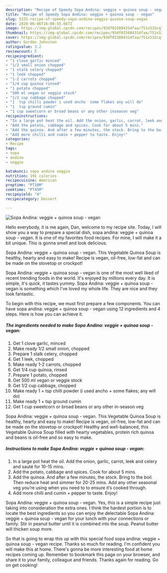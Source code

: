 ```yaml
---
description: "Recipe of Speedy Sopa Andina: veggie + quinoa soup - vegan"
title: "Recipe of Speedy Sopa Andina: veggie + quinoa soup - vegan"
slug: 5331-recipe-of-speedy-sopa-andina-veggie-quinoa-soup-vegan
date: 2020-06-06T16:08:55.667Z
image: https://img-global.cpcdn.com/recipes/93df015804314faa/751x532cq70/sopa-andina-veggie-quinoa-soup-vegan-recipe-main-photo.jpg
thumbnail: https://img-global.cpcdn.com/recipes/93df015804314faa/751x532cq70/sopa-andina-veggie-quinoa-soup-vegan-recipe-main-photo.jpg
cover: https://img-global.cpcdn.com/recipes/93df015804314faa/751x532cq70/sopa-andina-veggie-quinoa-soup-vegan-recipe-main-photo.jpg
author: Gordon Johnston
ratingvalue: 3.2
reviewcount: 5
recipeingredient:
- "1 clove garlic minced"
- "1/2 small onion chopped"
- "1 stalk celery chopped"
- "1 leek chopped"
- "1-2 carrots chopped"
- "1/4 cup quinoa rinsed"
- "1 potato chopped"
- "500 ml vegan or veggie stock"
- "1/2 cup cabbage chopped"
- "1  tsp chilli powder i used ancho  some flakes any will do"
- "1  tsp ground cumin"
- "1 cup sweetcorn or broad beans or any other inseason veg"
recipeinstructions:
- "In a large pot heat the oil. Add the onion, garlic, carrot, leek and celery and sauté for 10-15 mins."
- "Add the potato, cabbage and spices. Cook for about 5 mins."
- "Add the quinoa. And after a few minutes, the stock. Bring to the boil. Then reduce heat and simmer for 20-25 mins. Add any other seasonal veg you’re using when you need to to ensure it’s cooked through."
- "Add more chilli and cumin + pepper to taste. Enjoy!"
categories:
- Recipe
tags:
- sopa
- andina
- veggie

katakunci: sopa andina veggie 
nutrition: 191 calories
recipecuisine: American
preptime: "PT10M"
cooktime: "PT45M"
recipeyield: "4"
recipecategory: Dessert

---
```



![Sopa Andina: veggie + quinoa soup - vegan](https://img-global.cpcdn.com/recipes/93df015804314faa/751x532cq70/sopa-andina-veggie-quinoa-soup-vegan-recipe-main-photo.jpg)

Hello everybody, it is me again, Dan, welcome to my recipe site. Today, I will show you a way to prepare a special dish, sopa andina: veggie + quinoa soup - vegan. It is one of my favorites food recipes. For mine, I will make it a bit unique. This is gonna smell and look delicious.

Sopa Andina: veggie + quinoa soup - vegan. This Vegetable Quinoa Soup is healthy, hearty and easy to make! Recipe is vegan, oil-free, low-fat and can be made on the stovetop or crockpot!

Sopa Andina: veggie + quinoa soup - vegan is one of the most well liked of recent trending foods in the world. It's enjoyed by millions every day. It is simple, it's quick, it tastes yummy. Sopa Andina: veggie + quinoa soup - vegan is something which I've loved my whole life. They are nice and they look fantastic.


To begin with this recipe, we must first prepare a few components. You can have sopa andina: veggie + quinoa soup - vegan using 12 ingredients and 4 steps. Here is how you can achieve it.

<!--inarticleads1-->

##### The ingredients needed to make Sopa Andina: veggie + quinoa soup - vegan:

1. Get 1 clove garlic, minced
1. Make ready 1/2 small onion, chopped
1. Prepare 1 stalk celery, chopped
1. Get 1 leek, chopped
1. Make ready 1-2 carrots, chopped
1. Get 1/4 cup quinoa, rinsed
1. Prepare 1 potato, chopped
1. Get 500 ml vegan or veggie stock
1. Get 1/2 cup cabbage, chopped
1. Make ready 1 + tsp chilli powder (i used ancho + some flakes; any will do)
1. Make ready 1 + tsp ground cumin
1. Get 1 cup sweetcorn or broad beans or any other in-season veg


Sopa Andina: veggie + quinoa soup - vegan. This Vegetable Quinoa Soup is healthy, hearty and easy to make! Recipe is vegan, oil-free, low-fat and can be made on the stovetop or crockpot! Healthy and well-balanced, this Vegetable Quinoa Soup filled with hearty vegetables, protein rich quinoa and beans is oil-free and so easy to make. 

<!--inarticleads2-->

##### Instructions to make Sopa Andina: veggie + quinoa soup - vegan:

1. In a large pot heat the oil. Add the onion, garlic, carrot, leek and celery and sauté for 10-15 mins.
1. Add the potato, cabbage and spices. Cook for about 5 mins.
1. Add the quinoa. And after a few minutes, the stock. Bring to the boil. Then reduce heat and simmer for 20-25 mins. Add any other seasonal veg you’re using when you need to to ensure it’s cooked through.
1. Add more chilli and cumin + pepper to taste. Enjoy!


Sopa Andina: veggie + quinoa soup - vegan. Yes, this is a simple recipe just taking into consideration the extra ones. I think the hardest portion is to locate the best ingredients so you can enjoy the delectable Sopa Andina: veggie + quinoa soup - vegan for your lunch with your connections or family. Stir in peanut butter until it is combined into the soup. Peanut butter will thicken soup more. 

So that is going to wrap this up with this special food sopa andina: veggie + quinoa soup - vegan recipe. Thanks so much for reading. I'm confident you will make this at home. There's gonna be more interesting food at home recipes coming up. Remember to bookmark this page on your browser, and share it to your family, colleague and friends. Thanks again for reading. Go on get cooking!
